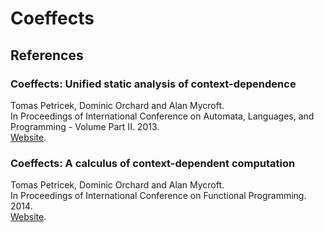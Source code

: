 # Coeffects

## References

### Coeffects: Unified static analysis of context-dependence

Tomas Petricek, Dominic Orchard and Alan Mycroft.  
In Proceedings of International Conference on Automata, Languages, and Programming - Volume Part II. 2013.  
[Website](http://tomasp.net/academic/papers/coeffects/).

### Coeffects: A calculus of context-dependent computation

Tomas Petricek, Dominic Orchard and Alan Mycroft.  
In Proceedings of International Conference on Functional Programming. 2014.  
[Website](http://tomasp.net/academic/papers/structural/).

